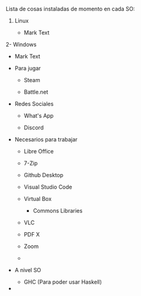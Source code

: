 Lista de cosas instaladas de momento en cada SO:

1. Linux
   
   - Mark Text

2- Windows

- Mark Text

- Para jugar
  
  - Steam
  
  - Battle.net

- Redes Sociales
  
  - What's App
  
  - Discord

- Necesarios para trabajar
  
  - Libre Office
  
  - 7-Zip
  
  - Github Desktop
  
  - Visual Studio Code
  
  - Virtual Box
    
    - Commons Libraries
  - VLC
  - PDF X
  - Zoom
  - 

- A nivel SO
  
  - GHC (Para poder usar Haskell)

- 
